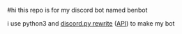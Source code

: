 #hi
this repo is for my discord bot named benbot

i use python3 and [discord.py rewrite](https://github.com/Rapptz/discord.py/tree/rewrite/) ([API](https://discordpy.readthedocs.io/en/latest/ext/commands/api.html)) to make my bot